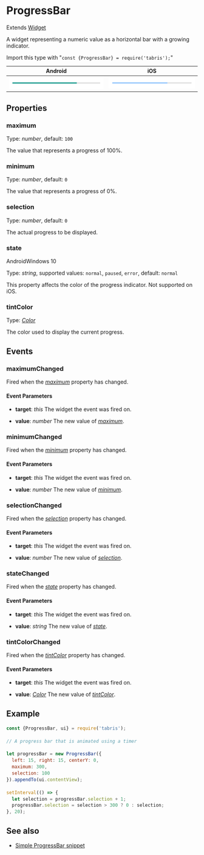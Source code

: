 ---
---
# ProgressBar

Extends [Widget](Widget.md)

A widget representing a numeric value as a horizontal bar with a growing indicator.

Import this type with "`const {ProgressBar} = require('tabris');`"

Android | iOS
--- | ---
![ProgressBar on Android](img/android/ProgressBar.png) | ![ProgressBar on iOS](img/ios/ProgressBar.png)

## Properties

### maximum


Type: *number*, default: `100`

The value that represents a progress of 100%.

### minimum


Type: *number*, default: `0`

The value that represents a progress of 0%.

### selection


Type: *number*, default: `0`

The actual progress to be displayed.

### state
<p class="platforms"><span class="android-tag" title="supported on Android">Android</span><span class="windows-tag" title="supported on Windows 10">Windows 10</span></p>

Type: *string*, supported values: `normal`, `paused`, `error`, default: `normal`

This property affects the color of the progress indicator. Not supported on iOS.

### tintColor


Type: *[Color](../types.md#color)*

The color used to display the current progress.


## Events

### maximumChanged

Fired when the [*maximum*](#maximum) property has changed.

#### Event Parameters 
- **target**: *this*
    The widget the event was fired on.

- **value**: *number*
    The new value of [*maximum*](#maximum).


### minimumChanged

Fired when the [*minimum*](#minimum) property has changed.

#### Event Parameters 
- **target**: *this*
    The widget the event was fired on.

- **value**: *number*
    The new value of [*minimum*](#minimum).


### selectionChanged

Fired when the [*selection*](#selection) property has changed.

#### Event Parameters 
- **target**: *this*
    The widget the event was fired on.

- **value**: *number*
    The new value of [*selection*](#selection).


### stateChanged

Fired when the [*state*](#state) property has changed.

#### Event Parameters 
- **target**: *this*
    The widget the event was fired on.

- **value**: *string*
    The new value of [*state*](#state).


### tintColorChanged

Fired when the [*tintColor*](#tintColor) property has changed.

#### Event Parameters 
- **target**: *this*
    The widget the event was fired on.

- **value**: *[Color](../types.md#color)*
    The new value of [*tintColor*](#tintColor).





## Example
```js
const {ProgressBar, ui} = require('tabris');

// A progress bar that is animated using a timer

let progressBar = new ProgressBar({
  left: 15, right: 15, centerY: 0,
  maximum: 300,
  selection: 100
}).appendTo(ui.contentView);

setInterval(() => {
  let selection = progressBar.selection + 1;
  progressBar.selection = selection > 300 ? 0 : selection;
}, 20);
```
## See also

- [Simple ProgressBar snippet](https://github.com/eclipsesource/tabris-js/tree/v2.4.1/snippets/progressbar.js)

